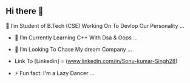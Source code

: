 ## Hi there 👋
🔭 I’m Student of B.Tech (CSE) Working On To Devlop Our  Personality  ...
- 🌱 I’m Currently Learning  C++ With Dsa & Oops  ...
- 👯 I’m Looking To Chase My dream Company ...

- Link To [Linkedin] = (www.linkedin.com/in/Sonu-kumar-Singh28)
- ⚡ Fun fact: I'm a Lazy Dancer  ...
<!--
**Sonu-kumar-singh-28/Sonu-Kumar-Singh-28** is a ✨ _special_ ✨ repository because its `README.md` (this file) appears on your GitHub profile.

Here are some ideas to get you started:

- 🔭 I’m currently working on ...
- 🌱 I’m currently learning ...
- 👯 I’m looking to collaborate on ...
- 🤔 I’m looking for help with ...
- 💬 Ask me about ...
- 📫 How to reach me: ...
- 😄 Pronouns: ...
- ⚡ Fun fact: ...
-->
